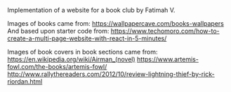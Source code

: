 Implementation of a website for a book club by Fatimah V.

Images of books came from: https://wallpapercave.com/books-wallpapers
And based upon starter code from: https://www.techomoro.com/how-to-create-a-multi-page-website-with-react-in-5-minutes/

Images of book covers in book sections came from:
https://en.wikipedia.org/wiki/Airman_(novel)
https://www.artemis-fowl.com/the-books/artemis-fowl/
http://www.rallythereaders.com/2012/10/review-lightning-thief-by-rick-riordan.html
